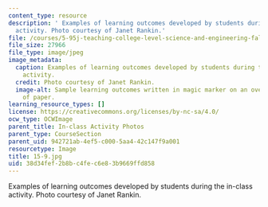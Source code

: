```yaml
---
content_type: resource
description: ' Examples of learning outcomes developed by students during the in-class
  activity. Photo courtesy of Janet Rankin.'
file: /courses/5-95j-teaching-college-level-science-and-engineering-fall-2015/38d34fef2b8bc4fec6e83b9669ffd858_15-9.jpg
file_size: 27966
file_type: image/jpeg
image_metadata:
  caption: Examples of learning outcomes developed by students during the in-class
    activity.
  credit: Photo courtesy of Janet Rankin.
  image-alt: Sample learning outcomes written in magic marker on an oversized sheet
    of paper.
learning_resource_types: []
license: https://creativecommons.org/licenses/by-nc-sa/4.0/
ocw_type: OCWImage
parent_title: In-class Activity Photos
parent_type: CourseSection
parent_uid: 942721ab-4ef5-c000-5aa4-42c147f9a001
resourcetype: Image
title: 15-9.jpg
uid: 38d34fef-2b8b-c4fe-c6e8-3b9669ffd858
---
```

 Examples of learning outcomes developed by students during the in-class activity. Photo courtesy of Janet Rankin.